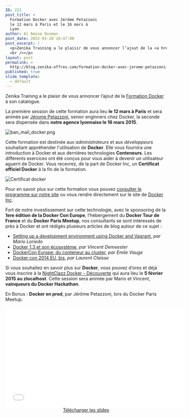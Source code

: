 ```yaml
---
ID: 221
post_title: >
  Formation Docker avec Jérôme Petazzoni
  le 12 mars à Paris et le 16 mars à
  Lyon
author: Al Amine Ousman
post_date: 2015-01-20 10:47:00
post_excerpt: |
  <p>Zenika Training a le plaisir de vous annoncer l’ajout de la <a href="http://www.zenika.com/formation-docker.html">Formation Docker</a> à son catalogue.</p> <p>La première session de cette formation aura lieu <strong>le 12 mars à Paris</strong> et sera animée par <a href="https://twitter.com/jpetazzo">Jérome Petazzoni</a>, senior enginners chez Docker, la seconde sera dispensée dans <strong>notre agence lyonnaise le 16 mars 2015</strong>. <br /><br /></p> <p><img src="/public/Al/ban_mail_docker.png" alt="ban_mail_docker.png" style="display:block; margin:0 auto;" /><br />
  <br /></p>
layout: post
permalink: >
  http://blog.zenika-offres.com/formation-docker-avec-jerome-petazzoni-le-12-mars-a-paris-et-le-16-mars-a-lyon/
published: true
slide_template:
  - default
---
```

Zenika Training a le plaisir de vous annoncer l’ajout de la <a href="http://www.zenika.com/formation-docker.html">Formation Docker</a> à son catalogue.

La première session de cette formation aura lieu <strong>le 12 mars à Paris</strong> et sera animée par <a href="https://twitter.com/jpetazzo">Jérome Petazzoni</a>, senior enginners chez Docker, la seconde sera dispensée dans <strong>notre agence lyonnaise le 16 mars 2015</strong>.

<!--more-->

<img class=" aligncenter" src="/wp-content/uploads/2015/07/ban_mail_docker.png" alt="ban_mail_docker.png" />

Cette formation est destinée aux <em>administrateurs</em> et aux <em>développeurs</em> souhaitant appréhender l'utilisation de <strong>Docker</strong>. Elle vous fournira une introduction à Docker et aux dernières technologies <strong>Conteneurs</strong>. Les différents exercices ont été conçus pour vous aider à devenir un utilisateur aguerri de Docker. Vous recevrez, de la part de Docker Inc, un <strong>Certificat officiel Docker</strong> à la fin de la formation.

<img style="display: block; margin: 0 auto;" title="Certificat docker" src="/wp-content/uploads/2015/07/CourseCompletionCertificate_CMetcalf.png" alt="Certificat docker" />

Pour en savoir plus sur cette formation vous pouvez <a href="http://www.zenika.com/formation-docker.html">consulter le programme sur notre site</a> ou vous rendre directement sur le site de <a href="https://www.docker.com/enterprise/education/">Docker Inc</a>.

Fort de notre investissement sur cette technologie, avec le sponsoring de la <strong>1ere édition de la Docker Con Europe</strong>, l’hébergement du <strong>Docker Tour de France</strong> et du <strong>Docker Paris Meetup</strong>, nos consultants se sont intéressés de près à Docker et ont rédigés plusieurs articles de blog autour de ce sujet :
<ul>
	<li><a href="http://blog.zenika.com/index.php?post/2014/10/07/Setting-up-a-development-environment-using-Docker-and-Vagrant">Setting up a development environment using Docker and Vagrant</a>, <em>par Mario Loriedo</em></li>
	<li><a href="http://blog.zenika.com/index.php?post/2014/10/27/Docker-1-3-et-son-ecosysteme">Docker 1.3 et son écosystème</a>, <em>par Vincent Demeester</em></li>
	<li><a href="http://blog.zenika.com/index.php?post/2014/12/08/DockerCon-Europe">DockerCon Europe: du conteneur au cluster</a>, <em>par Emile Vauge</em></li>
	<li><a href="http://blog.zenika.com/index.php?post/2014/12/16/Docker-con-2014-EU%2C-bis">Docker con 2014 EU, bis</a>, <em>par Laurent Claisse</em></li>
</ul>
Si vous souhaitez en savoir plus sur <strong>Docker</strong>, vous pouvez d’ores et déjà vous inscrire à la <a href="http://www.zenika.com/nightclazz-docker-decouverte.html">NightClazz Docker - Découverte</a> qui aura lieu le <strong>5 février 2015 au zlocalhost</strong>. Cette session sera animée par Mario et Vincent, <strong>vainqueurs du Docker Hackathon</strong>.

En Bonus : <strong>Docker en prod</strong>, par Jérôme Petazzoni, lors du Docker Paris Meetup.

<center><iframe src="//www.youtube.com/embed/SY-n5f_81JU" width="560" height="315" frameborder="0" allowfullscreen="allowfullscreen"></iframe><center><a href="http://fr.slideshare.net/jpetazzo/docker-en-production-docker-paris">Télécharger les slides</a></center></center>&nbsp;